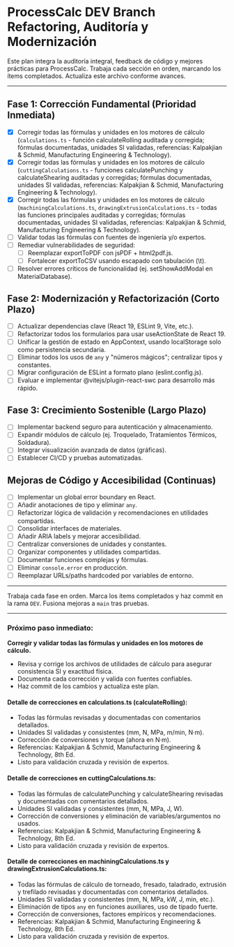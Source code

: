 # ProcessCalc DEV Branch Refactoring, Auditoría y Modernización

Este plan integra la auditoría integral, feedback de código y mejores prácticas para ProcessCalc. Trabaja cada sección en orden, marcando los ítems completados. Actualiza este archivo conforme avances.

---

## Fase 1: Corrección Fundamental (Prioridad Inmediata)

- [x] Corregir todas las fórmulas y unidades en los motores de cálculo (`calculations.ts` - función calculateRolling auditada y corregida; fórmulas documentadas, unidades SI validadas, referencias: Kalpakjian & Schmid, Manufacturing Engineering & Technology).
- [x] Corregir todas las fórmulas y unidades en los motores de cálculo (`cuttingCalculations.ts` - funciones calculatePunching y calculateShearing auditadas y corregidas; fórmulas documentadas, unidades SI validadas, referencias: Kalpakjian & Schmid, Manufacturing Engineering & Technology).
- [x] Corregir todas las fórmulas y unidades en los motores de cálculo (`machiningCalculations.ts`, `drawingExtrusionCalculations.ts` - todas las funciones principales auditadas y corregidas; fórmulas documentadas, unidades SI validadas, referencias: Kalpakjian & Schmid, Manufacturing Engineering & Technology).
- [ ] Validar todas las fórmulas con fuentes de ingeniería y/o expertos.
- [ ] Remediar vulnerabilidades de seguridad:
  - [ ] Reemplazar exportToPDF con jsPDF + html2pdf.js.
  - [ ] Fortalecer exportToCSV usando escapado con tabulación (\t).
- [ ] Resolver errores críticos de funcionalidad (ej. setShowAddModal en MaterialDatabase).

## Fase 2: Modernización y Refactorización (Corto Plazo)

- [ ] Actualizar dependencias clave (React 19, ESLint 9, Vite, etc.).
- [ ] Refactorizar todos los formularios para usar useActionState de React 19.
- [ ] Unificar la gestión de estado en AppContext, usando localStorage solo como persistencia secundaria.
- [ ] Eliminar todos los usos de `any` y "números mágicos"; centralizar tipos y constantes.
- [ ] Migrar configuración de ESLint a formato plano (eslint.config.js).
- [ ] Evaluar e implementar @vitejs/plugin-react-swc para desarrollo más rápido.

## Fase 3: Crecimiento Sostenible (Largo Plazo)

- [ ] Implementar backend seguro para autenticación y almacenamiento.
- [ ] Expandir módulos de cálculo (ej. Troquelado, Tratamientos Térmicos, Soldadura).
- [ ] Integrar visualización avanzada de datos (gráficas).
- [ ] Establecer CI/CD y pruebas automatizadas.

## Mejoras de Código y Accesibilidad (Continuas)

- [ ] Implementar un global error boundary en React.
- [ ] Añadir anotaciones de tipo y eliminar `any`.
- [ ] Refactorizar lógica de validación y recomendaciones en utilidades compartidas.
- [ ] Consolidar interfaces de materiales.
- [ ] Añadir ARIA labels y mejorar accesibilidad.
- [ ] Centralizar conversiones de unidades y constantes.
- [ ] Organizar componentes y utilidades compartidas.
- [ ] Documentar funciones complejas y fórmulas.
- [ ] Eliminar `console.error` en producción.
- [ ] Reemplazar URLs/paths hardcoded por variables de entorno.

---

Trabaja cada fase en orden. Marca los ítems completados y haz commit en la rama `DEV`. Fusiona mejoras a `main` tras pruebas.

---

### Próximo paso inmediato:

**Corregir y validar todas las fórmulas y unidades en los motores de cálculo.**

- Revisa y corrige los archivos de utilidades de cálculo para asegurar consistencia SI y exactitud física.
- Documenta cada corrección y valida con fuentes confiables.
- Haz commit de los cambios y actualiza este plan.

#### Detalle de correcciones en calculations.ts (calculateRolling):

- Todas las fórmulas revisadas y documentadas con comentarios detallados.
- Unidades SI validadas y consistentes (mm, N, MPa, m/min, N·m).
- Corrección de conversiones y torque (ahora en N·m).
- Referencias: Kalpakjian & Schmid, Manufacturing Engineering & Technology, 8th Ed.
- Listo para validación cruzada y revisión de expertos.

#### Detalle de correcciones en cuttingCalculations.ts:

- Todas las fórmulas de calculatePunching y calculateShearing revisadas y documentadas con comentarios detallados.
- Unidades SI validadas y consistentes (mm, N, MPa, J, W).
- Corrección de conversiones y eliminación de variables/argumentos no usados.
- Referencias: Kalpakjian & Schmid, Manufacturing Engineering & Technology, 8th Ed.
- Listo para validación cruzada y revisión de expertos.

#### Detalle de correcciones en machiningCalculations.ts y drawingExtrusionCalculations.ts:

- Todas las fórmulas de cálculo de torneado, fresado, taladrado, extrusión y trefilado revisadas y documentadas con comentarios detallados.
- Unidades SI validadas y consistentes (mm, N, MPa, kW, J, min, etc.).
- Eliminación de tipos `any` en funciones auxiliares, uso de tipado fuerte.
- Corrección de conversiones, factores empíricos y recomendaciones.
- Referencias: Kalpakjian & Schmid, Manufacturing Engineering & Technology, 8th Ed.
- Listo para validación cruzada y revisión de expertos.
